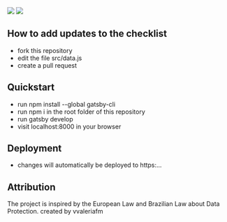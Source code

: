 <img src="https://github.com/GDPRTracker/GDPR-checklist/blob/master/src/images/github.png">
<img src="https://github.com/vvaleriafm/gdpr-lgpd-checklist/The gdpr and lgpd compliance checklist (1).png">


## How to add updates to the checklist

- fork this repository
- edit the file src/data.js
- create a pull request


## Quickstart

- run npm install --global gatsby-cli
- run npm i in the root folder of this repository
- run gatsby develop
- visit localhost:8000 in your browser

## Deployment

- changes will automatically be deployed to https:...

## Attribution

The project is inspired by the European Law and Brazilian Law about Data Protection.
created by vvaleriafm
